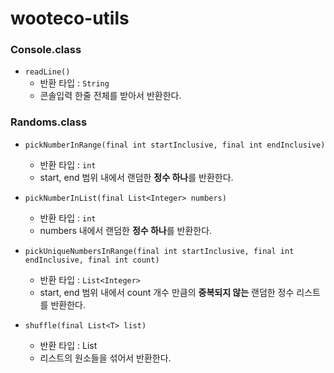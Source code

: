 # wooteco-utils

### Console.class

- `readLine()`
  - 반환 타입 : `String`
  - 콘솔입력 한줄 전체를 받아서 반환한다.

### Randoms.class
- `pickNumberInRange(final int startInclusive, final int endInclusive)`
  - 반환 타입 : `int`
  - start, end 범위 내에서 랜덤한 **정수 하나**를 반환한다.

- `pickNumberInList(final List<Integer> numbers)`
  - 반환 타입 : `int`
  - numbers 내에서 랜덤한 **정수 하나**를 반환한다.

- `pickUniqueNumbersInRange(final int startInclusive, final int endInclusive, final int count)`
  - 반환 타입 : `List<Integer>`
  - start, end 범위 내에서 count 개수 만큼의 **중복되지 않는** 랜덤한 정수 리스트를 반환한다.

- `shuffle(final List<T> list)`
  - 반환 타입 : List<T>
  - 리스트의 원소들을 섞어서 반환한다.
